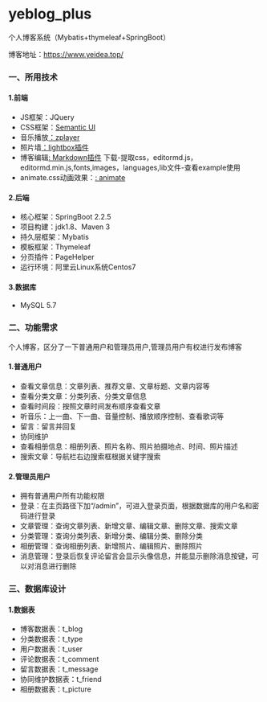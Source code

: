 # yeblog_plus
个人博客系统（Mybatis+thymeleaf+SpringBoot）

博客地址：https://www.yeidea.top/

### 一、所用技术
#### 1.前端
- JS框架：JQuery
- CSS框架：[Semantic UI](https://semantic-ui.com/)
- 音乐播放[：zplayer](https://gitee.com/supperzh/zplayer)
- 照片墙[：lightbox插件](https://github.com/JavaScript-Kit/jkresponsivegallery)
- 博客编辑[: Markdown插件](https://pandao.github.io/editor.md/) 下载-提取css，editormd.js，editormd.min.js,fonts,images，languages,lib文件-查看example使用
- animate.css动画效果：[: animate](https://daneden.github.io/animate.css/)
#### 2.后端
- 核心框架：SpringBoot 2.2.5
- 项目构建：jdk1.8、Maven 3
- 持久层框架：Mybatis
- 模板框架：Thymeleaf
- 分页插件：PageHelper
- 运行环境：阿里云Linux系统Centos7

#### 3.数据库
- MySQL 5.7

### 二、功能需求
个人博客，区分了一下普通用户和管理员用户,管理员用户有权进行发布博客

#### 1.普通用户
- 查看文章信息：文章列表、推荐文章、文章标题、文章内容等
- 查看分类文章：分类列表、分类文章信息
- 查看时间段：按照文章时间发布顺序查看文章
- 听音乐：上一曲、下一曲、音量控制、播放顺序控制、查看歌词等
- 留言：留言并回复
- 协同维护
- 查看相册信息：相册列表、照片名称、照片拍摄地点、时间、照片描述
- 搜索文章：导航栏右边搜索框根据关键字搜索
#### 2.管理员用户
- 拥有普通用户所有功能权限
- 登录：在主页路径下加“/admin”，可进入登录页面，根据数据库的用户名和密码进行登录
- 文章管理：查询文章列表、新增文章、编辑文章、删除文章、搜索文章
- 分类管理：查询分类列表、新增分类、编辑分类、删除分类
- 相册管理：查询相册列表、新增照片、编辑照片、删除照片
- 消息管理：登录后恢复评论留言会显示头像信息，并能显示删除消息按键，可以对消息进行删除

### 三、数据库设计

#### 1.数据表
- 博客数据表：t_blog
- 分类数据表：t_type
- 用户数据表：t_user
- 评论数据表：t_comment
- 留言数据表：t_message
- 协同维护数据表：t_friend
- 相册数据表：t_picture

